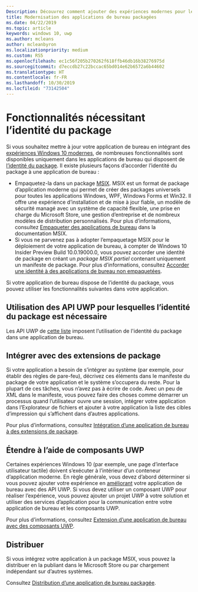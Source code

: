 ```yaml
---
Description: Découvrez comment ajouter des expériences modernes pour les utilisateurs de Windows 10 dans une application de bureau intégrée à un package d’application Windows.
title: Modernisation des applications de bureau packagées
ms.date: 04/22/2019
ms.topic: article
keywords: windows 10, uwp
ms.author: mcleans
author: mcleanbyron
ms.localizationpriority: medium
ms.custom: RS5
ms.openlocfilehash: ec1c56f205b270262f618ffb46db16b38276975d
ms.sourcegitcommit: d7eccdb27c22bccac65bd014e62b6572a6b44602
ms.translationtype: HT
ms.contentlocale: fr-FR
ms.lasthandoff: 10/30/2019
ms.locfileid: "73142504"
---
```

# <a name="features-that-require-package-identity"></a>Fonctionnalités nécessitant l’identité du package

Si vous souhaitez mettre à jour votre application de bureau en intégrant des [expériences Windows 10 modernes](index.md), de nombreuses fonctionnalités sont disponibles uniquement dans les applications de bureau qui disposent de [l’identité du package](https://docs.microsoft.com/uwp/schemas/appxpackage/uapmanifestschema/element-identity). Il existe plusieurs façons d’accorder l’identité du package à une application de bureau :

* Empaquetez-la dans un package [MSIX](/windows/msix/desktop/desktop-to-uwp-root). MSIX est un format de package d’application moderne qui permet de créer des packages universels pour toutes les applications Windows, WPF, Windows Forms et Win32. Il offre une expérience d’installation et de mise à jour fiable, un modèle de sécurité managé avec un système de capacité flexible, une prise en charge du Microsoft Store, une gestion d’entreprise et de nombreux modèles de distribution personnalisés. Pour plus d’informations, consultez [Empaqueter des applications de bureau](https://docs.microsoft.com/windows/msix/desktop/desktop-to-uwp-root) dans la documentation MSIX.
* Si vous ne parvenez pas à adopter l’empaquetage MSIX pour le déploiement de votre application de bureau, à compter de Windows 10 Insider Preview Build 10.0.19000.0, vous pouvez accorder une identité de package en créant un *package MSIX partiel* contenant uniquement un manifeste de package. Pour plus d’informations, consultez [Accorder une identité à des applications de bureau non empaquetées](grant-identity-to-nonpackaged-apps.md).

Si votre application de bureau dispose de l’identité du package, vous pouvez utiliser les fonctionnalités suivantes dans votre application.

## <a name="use-uwp-apis-that-require-package-identity"></a>Utilisation des API UWP pour lesquelles l’identité du package est nécessaire

Les API UWP de [cette liste](desktop-to-uwp-supported-api.md#list-of-apis) imposent l’utilisation de l'identité du package dans une application de bureau.

## <a name="integrate-with-package-extensions"></a>Intégrer avec des extensions de package

Si votre application a besoin de s’intégrer au système (par exemple, pour établir des règles de pare-feu), décrivez ces éléments dans le manifeste du package de votre application et le système s’occupera du reste. Pour la plupart de ces tâches, vous n’avez pas à écrire de code. Avec un peu de XML dans le manifeste, vous pouvez faire des choses comme démarrer un processus quand l’utilisateur ouvre une session, intégrer votre application dans l’Explorateur de fichiers et ajouter à votre application la liste des cibles d’impression qui s’affichent dans d’autres applications.

Pour plus d’informations, consultez [Intégration d’une application de bureau à des extensions de package](desktop-to-uwp-extensions.md).

## <a name="extend-with-uwp-components"></a>Étendre à l’aide de composants UWP

Certaines expériences Windows 10 (par exemple, une page d’interface utilisateur tactile) doivent s’exécuter à l’intérieur d’un conteneur d’application moderne. En règle générale, vous devez d’abord déterminer si vous pouvez ajouter votre expérience en [améliorant](desktop-to-uwp-enhance.md) votre application de bureau avec des API UWP. Si vous devez utiliser un composant UWP pour réaliser l’expérience, vous pouvez ajouter un projet UWP à votre solution et utiliser des services d’application pour la communication entre votre application de bureau et les composants UWP.

Pour plus d’informations, consultez [Extension d’une application de bureau avec des composants UWP](desktop-to-uwp-extend.md).

## <a name="distribute"></a>Distribuer

Si vous intégrez votre application à un package MSIX, vous pouvez la distribuer en la publiant dans le Microsoft Store ou par chargement indépendant sur d’autres systèmes.

Consultez [Distribution d’une application de bureau packagée](desktop-to-uwp-distribute.md).
